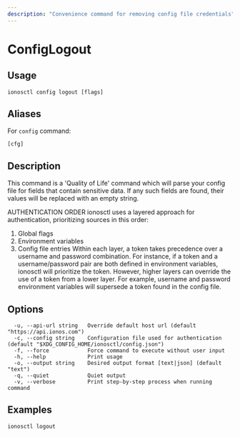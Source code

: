 ```yaml
---
description: "Convenience command for removing config file credentials"
---
```


# ConfigLogout

## Usage

```text
ionosctl config logout [flags]
```

## Aliases

For `config` command:

```text
[cfg]
```

## Description

This command is a 'Quality of Life' command which will parse your config file for fields that contain sensitive data.
If any such fields are found, their values will be replaced with an empty string.

AUTHENTICATION ORDER
ionosctl uses a layered approach for authentication, prioritizing sources in this order:
  1. Global flags
  2. Environment variables
  3. Config file entries
Within each layer, a token takes precedence over a username and password combination. For instance, if a token and a username/password pair are both defined in environment variables, ionosctl will prioritize the token. However, higher layers can override the use of a token from a lower layer. For example, username and password environment variables will supersede a token found in the config file.

## Options

```text
  -u, --api-url string   Override default host url (default "https://api.ionos.com")
  -c, --config string    Configuration file used for authentication (default "$XDG_CONFIG_HOME/ionosctl/config.json")
  -f, --force            Force command to execute without user input
  -h, --help             Print usage
  -o, --output string    Desired output format [text|json] (default "text")
  -q, --quiet            Quiet output
  -v, --verbose          Print step-by-step process when running command
```

## Examples

```text
ionosctl logout
```

